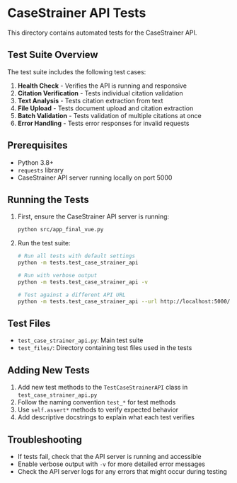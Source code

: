 # CaseStrainer API Tests

This directory contains automated tests for the CaseStrainer API.

## Test Suite Overview

The test suite includes the following test cases:

1. **Health Check** - Verifies the API is running and responsive
2. **Citation Verification** - Tests individual citation validation
3. **Text Analysis** - Tests citation extraction from text
4. **File Upload** - Tests document upload and citation extraction
5. **Batch Validation** - Tests validation of multiple citations at once
6. **Error Handling** - Tests error responses for invalid requests

## Prerequisites

- Python 3.8+
- `requests` library
- CaseStrainer API server running locally on port 5000

## Running the Tests

1. First, ensure the CaseStrainer API server is running:
   ```bash
   python src/app_final_vue.py
   ```

2. Run the test suite:
   ```bash
   # Run all tests with default settings
   python -m tests.test_case_strainer_api
   
   # Run with verbose output
   python -m tests.test_case_strainer_api -v
   
   # Test against a different API URL
   python -m tests.test_case_strainer_api --url http://localhost:5000/casestrainer/api
   ```

## Test Files

- `test_case_strainer_api.py`: Main test suite
- `test_files/`: Directory containing test files used in the tests

## Adding New Tests

1. Add new test methods to the `TestCaseStrainerAPI` class in `test_case_strainer_api.py`
2. Follow the naming convention `test_*` for test methods
3. Use `self.assert*` methods to verify expected behavior
4. Add descriptive docstrings to explain what each test verifies

## Troubleshooting

- If tests fail, check that the API server is running and accessible
- Enable verbose output with `-v` for more detailed error messages
- Check the API server logs for any errors that might occur during testing
